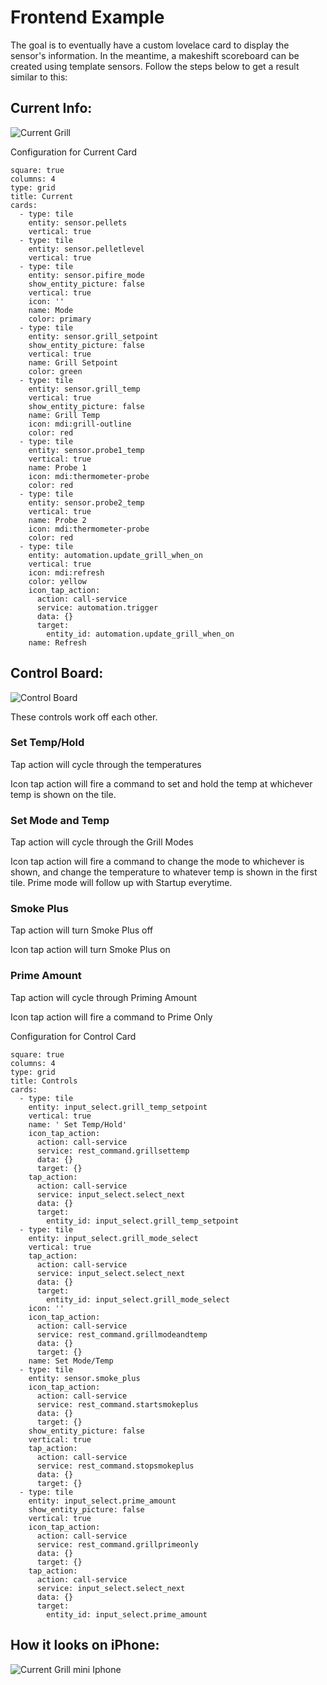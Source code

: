 # Frontend Example
The goal is to eventually have a custom lovelace card to display the sensor's information. In the meantime, a makeshift scoreboard can be created using template sensors. Follow the steps below to get a result similar to this:

## Current Info:

![Current Grill](./photos/minicurrent.jpg) 

Configuration for Current Card
```
square: true
columns: 4
type: grid
title: Current
cards:
  - type: tile
    entity: sensor.pellets
    vertical: true
  - type: tile
    entity: sensor.pelletlevel
    vertical: true
  - type: tile
    entity: sensor.pifire_mode
    show_entity_picture: false
    vertical: true
    icon: ''
    name: Mode
    color: primary
  - type: tile
    entity: sensor.grill_setpoint
    show_entity_picture: false
    vertical: true
    name: Grill Setpoint
    color: green
  - type: tile
    entity: sensor.grill_temp
    vertical: true
    show_entity_picture: false
    name: Grill Temp
    icon: mdi:grill-outline
    color: red
  - type: tile
    entity: sensor.probe1_temp
    vertical: true
    name: Probe 1
    icon: mdi:thermometer-probe
    color: red
  - type: tile
    entity: sensor.probe2_temp
    vertical: true
    name: Probe 2
    icon: mdi:thermometer-probe
    color: red
  - type: tile
    entity: automation.update_grill_when_on
    vertical: true
    icon: mdi:refresh
    color: yellow
    icon_tap_action:
      action: call-service
      service: automation.trigger
      data: {}
      target:
        entity_id: automation.update_grill_when_on
    name: Refresh

```

## Control Board:

![Control Board](./photos/minicontrol.jpg) 

These controls work off each other. 

### Set Temp/Hold
Tap action will cycle through the temperatures

Icon tap action will fire a command to set and hold the temp at whichever temp is shown on the tile.

### Set Mode and Temp
Tap action will cycle through the Grill Modes

Icon tap action will fire a command to change the mode to whichever is shown, and change the temperature to whatever temp is shown in the first tile. Prime mode will follow up with Startup everytime. 

### Smoke Plus
Tap action will turn Smoke Plus off

Icon tap action will turn Smoke Plus on

### Prime Amount
Tap action will cycle through Priming Amount

Icon tap action will fire a command to Prime Only

Configuration for Control Card
```
square: true
columns: 4
type: grid
title: Controls
cards:
  - type: tile
    entity: input_select.grill_temp_setpoint
    vertical: true
    name: ' Set Temp/Hold'
    icon_tap_action:
      action: call-service
      service: rest_command.grillsettemp
      data: {}
      target: {}
    tap_action:
      action: call-service
      service: input_select.select_next
      data: {}
      target:
        entity_id: input_select.grill_temp_setpoint
  - type: tile
    entity: input_select.grill_mode_select
    vertical: true
    tap_action:
      action: call-service
      service: input_select.select_next
      data: {}
      target:
        entity_id: input_select.grill_mode_select
    icon: ''
    icon_tap_action:
      action: call-service
      service: rest_command.grillmodeandtemp
      data: {}
      target: {}
    name: Set Mode/Temp
  - type: tile
    entity: sensor.smoke_plus
    icon_tap_action:
      action: call-service
      service: rest_command.startsmokeplus
      data: {}
      target: {}
    show_entity_picture: false
    vertical: true
    tap_action:
      action: call-service
      service: rest_command.stopsmokeplus
      data: {}
      target: {}
  - type: tile
    entity: input_select.prime_amount
    show_entity_picture: false
    vertical: true
    icon_tap_action:
      action: call-service
      service: rest_command.grillprimeonly
      data: {}
      target: {}
    tap_action:
      action: call-service
      service: input_select.select_next
      data: {}
      target:
        entity_id: input_select.prime_amount
```
## How it looks on iPhone:

![Current Grill mini Iphone](./photos/miniiphone.jpg) 
